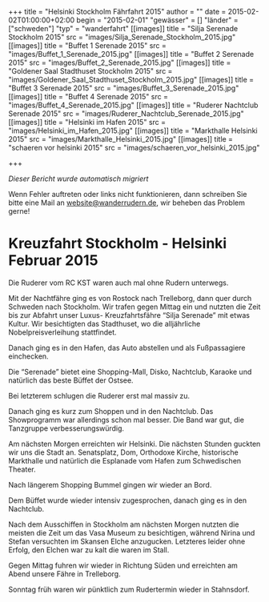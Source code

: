 +++
title = "Helsinki Stockholm Fährfahrt 2015"
author = ""
date = 2015-02-02T01:00:00+02:00
begin = "2015-02-01"
"gewässer" = []
"länder" = ["schweden"]
"typ" = "wanderfahrt"
[[images]]
title = "Silja Serenade Stockholm 2015"
src = "images/Silja_Serenade_Stockholm_2015.jpg"
[[images]]
title = "Buffet 1 Serenade 2015"
src = "images/Buffet_1_Serenade_2015.jpg"
[[images]]
title = "Buffet 2 Serenade 2015"
src = "images/Buffet_2_Serenade_2015.jpg"
[[images]]
title = "Goldener Saal Stadthuset Stockholm 2015"
src = "images/Goldener_Saal_Stadthuset_Stockholm_2015.jpg"
[[images]]
title = "Buffet 3 Serenade 2015"
src = "images/Buffet_3_Serenade_2015.jpg"
[[images]]
title = "Buffet 4 Serenade 2015"
src = "images/Buffet_4_Serenade_2015.jpg"
[[images]]
title = "Ruderer Nachtclub Serenade 2015"
src = "images/Ruderer_Nachtclub_Serenade_2015.jpg"
[[images]]
title = "Helsinki im Hafen 2015"
src = "images/Helsinki_im_Hafen_2015.jpg"
[[images]]
title = "Markthalle Helsinki 2015"
src = "images/Markthalle_Helsinki_2015.jpg"
[[images]]
title = "schaeren vor helsinki 2015"
src = "images/schaeren_vor_helsinki_2015.jpg"

+++


*Dieser Bericht wurde automatisch migriert*

Wenn Fehler auftreten oder links nicht funktionieren, dann schreiben Sie bitte eine Mail an website@wanderrudern.de, wir beheben das Problem gerne!



# Kreuzfahrt Stockholm - Helsinki Februar 2015


Die Ruderer vom RC KST waren auch mal ohne Rudern unterwegs.

Mit der Nachtfähre ging es von Rostock nach Trelleborg, dann quer durch Schweden nach Stockholm. Wir trafen gegen Mittag ein und nutzten die Zeit bis zur Abfahrt unser Luxus- Kreuzfahrtsfähre “Silja Serenade” mit etwas Kultur. Wir besichtigten das Stadthuset, wo die alljährliche Nobelpreisverleihung stattfindet.

Danach ging es in den Hafen, das Auto abstellen und als Fußpassagiere einchecken.

Die “Serenade” bietet eine Shopping-Mall, Disko, Nachtclub, Karaoke und natürlich das beste Büffet der Ostsee.

Bei letzterem schlugen die Ruderer erst mal massiv zu.

Danach ging es kurz zum Shoppen und in den Nachtclub. Das Showprogramm war allerdings schon mal besser. Die Band war gut, die Tanzgruppe verbesserungswürdig.

Am nächsten Morgen erreichten wir Helsinki. Die nächsten Stunden guckten wir uns die Stadt an. Senatsplatz, Dom, Orthodoxe Kirche, historische Markthalle und natürlich die Esplanade vom Hafen zum Schwedischen Theater.

Nach längerem Shopping Bummel gingen wir wieder an Bord.

Dem Büffet wurde wieder intensiv zugesprochen, danach ging es in den Nachtclub.

Nach dem Ausschiffen in Stockholm am nächsten Morgen nutzten die meisten die Zeit um das Vasa Museum zu besichtigen, während Nirina und Stefan versuchten im Skansen Elche anzugucken. Letzteres leider ohne Erfolg, den Elchen war zu kalt die waren im Stall.

Gegen Mittag fuhren wir wieder in Richtung Süden und erreichten am Abend unsere Fähre in Trelleborg.

Sonntag früh waren wir pünktlich zum Rudertermin wieder in Stahnsdorf.